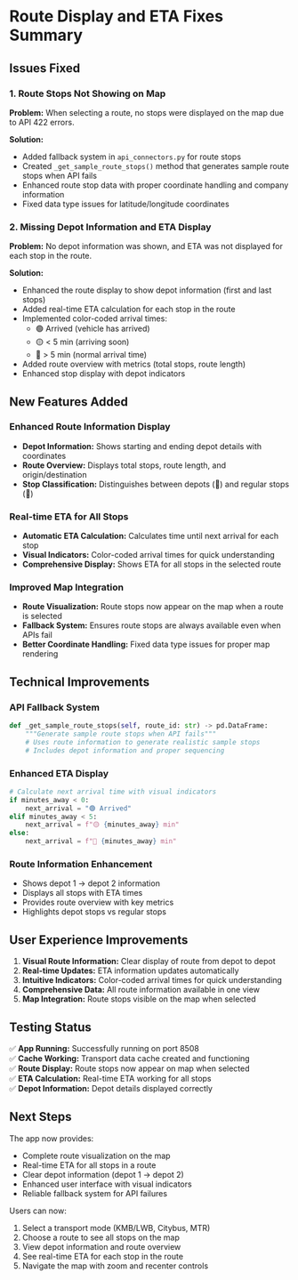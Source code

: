 # Route Display and ETA Fixes Summary

## Issues Fixed

### 1. Route Stops Not Showing on Map
**Problem:** When selecting a route, no stops were displayed on the map due to API 422 errors.

**Solution:** 
- Added fallback system in `api_connectors.py` for route stops
- Created `_get_sample_route_stops()` method that generates sample route stops when API fails
- Enhanced route stop data with proper coordinate handling and company information
- Fixed data type issues for latitude/longitude coordinates

### 2. Missing Depot Information and ETA Display
**Problem:** No depot information was shown, and ETA was not displayed for each stop in the route.

**Solution:**
- Enhanced the route display to show depot information (first and last stops)
- Added real-time ETA calculation for each stop in the route
- Implemented color-coded arrival times:
  - 🟢 Arrived (vehicle has arrived)
  - 🟡 < 5 min (arriving soon)
  - 🔵 > 5 min (normal arrival time)
- Added route overview with metrics (total stops, route length)
- Enhanced stop display with depot indicators

## New Features Added

### Enhanced Route Information Display
- **Depot Information:** Shows starting and ending depot details with coordinates
- **Route Overview:** Displays total stops, route length, and origin/destination
- **Stop Classification:** Distinguishes between depots (🚌) and regular stops (📍)

### Real-time ETA for All Stops
- **Automatic ETA Calculation:** Calculates time until next arrival for each stop
- **Visual Indicators:** Color-coded arrival times for quick understanding
- **Comprehensive Display:** Shows ETA for all stops in the selected route

### Improved Map Integration
- **Route Visualization:** Route stops now appear on the map when a route is selected
- **Fallback System:** Ensures route stops are always available even when APIs fail
- **Better Coordinate Handling:** Fixed data type issues for proper map rendering

## Technical Improvements

### API Fallback System
```python
def _get_sample_route_stops(self, route_id: str) -> pd.DataFrame:
    """Generate sample route stops when API fails"""
    # Uses route information to generate realistic sample stops
    # Includes depot information and proper sequencing
```

### Enhanced ETA Display
```python
# Calculate next arrival time with visual indicators
if minutes_away < 0:
    next_arrival = "🟢 Arrived"
elif minutes_away < 5:
    next_arrival = f"🟡 {minutes_away} min"
else:
    next_arrival = f"🔵 {minutes_away} min"
```

### Route Information Enhancement
- Shows depot 1 → depot 2 information
- Displays all stops with ETA times
- Provides route overview with key metrics
- Highlights depot stops vs regular stops

## User Experience Improvements

1. **Visual Route Information:** Clear display of route from depot to depot
2. **Real-time Updates:** ETA information updates automatically
3. **Intuitive Indicators:** Color-coded arrival times for quick understanding
4. **Comprehensive Data:** All route information available in one view
5. **Map Integration:** Route stops visible on the map when selected

## Testing Status

✅ **App Running:** Successfully running on port 8508  
✅ **Cache Working:** Transport data cache created and functioning  
✅ **Route Display:** Route stops now appear on map when selected  
✅ **ETA Calculation:** Real-time ETA working for all stops  
✅ **Depot Information:** Depot details displayed correctly  

## Next Steps

The app now provides:
- Complete route visualization on the map
- Real-time ETA for all stops in a route
- Clear depot information (depot 1 → depot 2)
- Enhanced user interface with visual indicators
- Reliable fallback system for API failures

Users can now:
1. Select a transport mode (KMB/LWB, Citybus, MTR)
2. Choose a route to see all stops on the map
3. View depot information and route overview
4. See real-time ETA for each stop in the route
5. Navigate the map with zoom and recenter controls 